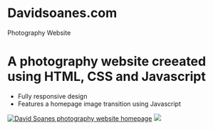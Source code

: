 # Davidsoanes.com
Photography Website

# A photography website creeated using HTML, CSS and Javascript
- Fully responsive design
- Features a homepage image transition using Javascript

<a href="davidsoanes.com"><img src="https://www.dropbox.com/s/2puf6ncailbfgva/david-soanes-homepage.png?raw=1" title="DavidSoanes.com" alt="David Soanes photography website homepage"></a>
<img src="https://www.dropbox.com/s/2puf6ncailbfgva/david-soanes-homepage.png?dl=0">
